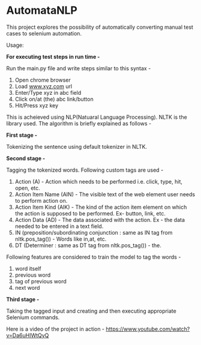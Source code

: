 # AutomataNLP
This project explores the possibility of automatically converting manual test cases to selenium automation.

Usage:

**For executing test steps in run time -**

Run the main.py file and write steps similar to this syntax -

1) Open chrome browser
2) Load www.xyz.com url
3) Enter/Type xyz in abc field
4) Click on/at (the) abc link/button
5) Hit/Press xyz key

This is acheieved using NLP(Natuaral Language Processing). NLTK is the library used. The algorithm is briefly explained as follows -

**First stage -** 

Tokenizing the sentence using default tokenizer in NLTK.

**Second stage -**

Tagging the tokenized words. Following custom tags are used -

1) Action (A) - Action which needs to be performed i.e. click, type, hit, open, etc.
2) Action Item Name (AIN) - The visible text of the web element user needs to perform action on.
3) Action Item Kind (AIK) - The kind of the action item element on which the action is supposed to be performed. Ex- button, link, etc.
4) Action Data (AD) - The data associated with the action. Ex - the data needed to be entered in a text field.
5) IN (preposition/subordinating conjunction : same as IN tag from nltk.pos_tag()) - Words like in,at, etc.
6) DT (Determiner : same as DT tag from nltk.pos_tag()) - the. 
 
Following features are considered to train the model to tag the words -

1) word itself
2) previous word
3) tag of previous word
4) next word

**Third stage -** 

Taking the tagged input and creating and then executing appropriate Selenium commands.

Here is a video of the project in action - https://www.youtube.com/watch?v=Da6uHIWtQyQ

